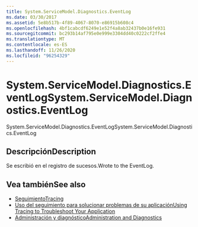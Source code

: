 ```yaml
---
title: System.ServiceModel.Diagnostics.EventLog
ms.date: 03/30/2017
ms.assetid: 5e8b517b-4f89-4067-8070-e86915b608c4
ms.openlocfilehash: 4bf1cabcdf6249e1e52f4a8ab32437b0e16fe931
ms.sourcegitcommit: bc293b14af795e0e999e3304dd40c0222cf2ffe4
ms.translationtype: MT
ms.contentlocale: es-ES
ms.lasthandoff: 11/26/2020
ms.locfileid: "96254329"
---
```

# <a name="systemservicemodeldiagnosticseventlog"></a><span data-ttu-id="348b6-102">System.ServiceModel.Diagnostics.EventLog</span><span class="sxs-lookup"><span data-stu-id="348b6-102">System.ServiceModel.Diagnostics.EventLog</span></span>

<span data-ttu-id="348b6-103">System.ServiceModel.Diagnostics.EventLog</span><span class="sxs-lookup"><span data-stu-id="348b6-103">System.ServiceModel.Diagnostics.EventLog</span></span>  
  
## <a name="description"></a><span data-ttu-id="348b6-104">Descripción</span><span class="sxs-lookup"><span data-stu-id="348b6-104">Description</span></span>  

 <span data-ttu-id="348b6-105">Se escribió en el registro de sucesos.</span><span class="sxs-lookup"><span data-stu-id="348b6-105">Wrote to the EventLog.</span></span>  
  
## <a name="see-also"></a><span data-ttu-id="348b6-106">Vea también</span><span class="sxs-lookup"><span data-stu-id="348b6-106">See also</span></span>

- [<span data-ttu-id="348b6-107">Seguimiento</span><span class="sxs-lookup"><span data-stu-id="348b6-107">Tracing</span></span>](index.md)
- [<span data-ttu-id="348b6-108">Uso del seguimiento para solucionar problemas de su aplicación</span><span class="sxs-lookup"><span data-stu-id="348b6-108">Using Tracing to Troubleshoot Your Application</span></span>](using-tracing-to-troubleshoot-your-application.md)
- [<span data-ttu-id="348b6-109">Administración y diagnóstico</span><span class="sxs-lookup"><span data-stu-id="348b6-109">Administration and Diagnostics</span></span>](../index.md)

